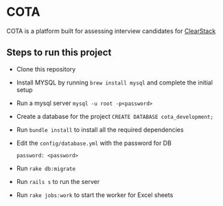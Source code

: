# COTA

COTA is a platform built for assessing interview candidates for [ClearStack](http://clearstack.io/)

## Steps to run this project

- Clone this repository
- Install MYSQL by running `brew install mysql` and complete the initial setup
- Run a mysql server `mysql -u root -p<password>`
- Create a database for the project `CREATE DATABASE cota_development;`
- Run `bundle install` to install all the required dependencies

- Edit the `config/database.yml` with the password for DB

  ```
  password: <password>
  ```

- Run `rake db:migrate`
- Run `rails s` to run the server
- Run `rake jobs:work` to start the worker for Excel sheets
